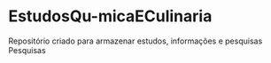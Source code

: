 # EstudosQu-micaECulinaria
Repositório criado para armazenar estudos, informações e pesquisas Pesquisas
